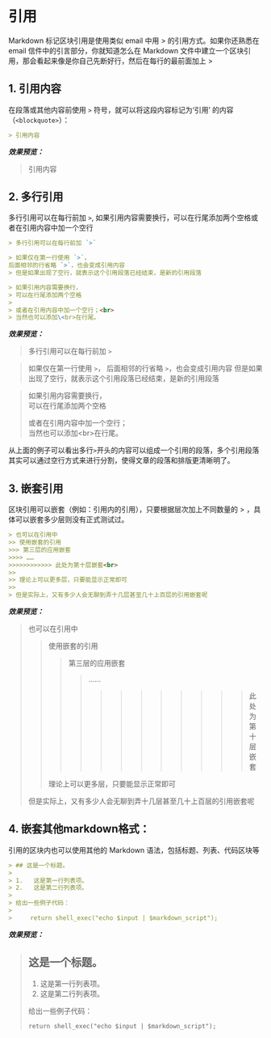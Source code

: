 # 引用
Markdown 标记区块引用是使用类似 email 中用 > 的引用方式。如果你还熟悉在 email 信件中的引言部分，你就知道怎么在 Markdown 文件中建立一个区块引用，那会看起来像是你自己先断好行，然后在每行的最前面加上 >


## 1. 引用内容

在段落或其他内容前使用 ` > ` 符号，就可以将这段内容标记为‘引用’ 的内容（`<blockquote>`）：

```markdown
> 引用内容
```

***效果预览：***
> 引用内容

## 2. 多行引用

多行引用可以在每行前加 `>`, 如果引用内容需要换行，可以在行尾添加两个空格或者在引用内容中加一个空行
```markdown
> 多行引用可以在每行前加 `>`

> 如果仅在第一行使用 `>`，
后面相邻的行省略 `>`，也会变成引用内容
> 但是如果出现了空行，就表示这个引用段落已经结束，是新的引用段落

> 如果引用内容需要换行，  
> 可以在行尾添加两个空格
>
> 或者在引用内容中加一个空行；<br>
> 当然也可以添加\<br>在行尾。
```

***效果预览：***
> 多行引用可以在每行前加 `>`

> 如果仅在第一行使用 `>`，
后面相邻的行省略 `>`，也会变成引用内容
> 但是如果出现了空行，就表示这个引用段落已经结束，是新的引用段落

> 如果引用内容需要换行，  
> 可以在行尾添加两个空格
>
> 或者在引用内容中加一个空行；<br>
> 当然也可以添加\<br>在行尾。

从上面的例子可以看出多行` > `开头的内容可以组成一个引用的段落，多个引用段落其实可以通过空行方式来进行分割，使得文章的段落和排版更清晰明了。

## 3. 嵌套引用
区块引用可以嵌套（例如：引用内的引用），只要根据层次加上不同数量的 > ，具体可以嵌套多少层则没有正式测试过。
```markdown
> 也可以在引用中
>> 使用嵌套的引用
>>> 第三层的应用嵌套
>>>> ……
>>>>>>>>>>>> 此处为第十层嵌套<br>
>>
>> 理论上可以更多层，只要能显示正常即可
>>
> 但是实际上，又有多少人会无聊到弄十几层甚至几十上百层的引用嵌套呢
```
***效果预览：***
> 也可以在引用中
>> 使用嵌套的引用
>>> 第三层的应用嵌套
>>>> ……
>>>>>>>>>>>> 此处为第十层嵌套<br>
>>
>> 理论上可以更多层，只要能显示正常即可
>>
> 但是实际上，又有多少人会无聊到弄十几层甚至几十上百层的引用嵌套呢


## 4. 嵌套其他markdown格式：
引用的区块内也可以使用其他的 Markdown 语法，包括标题、列表、代码区块等
```markdown
> ## 这是一个标题。
>
> 1.   这是第一行列表项。
> 2.   这是第二行列表项。
>
> 给出一些例子代码：
>
>     return shell_exec("echo $input | $markdown_script");
```

***效果预览：***

> ## 这是一个标题。
>
> 1.   这是第一行列表项。
> 2.   这是第二行列表项。
>
> 给出一些例子代码：
>
>     return shell_exec("echo $input | $markdown_script");
